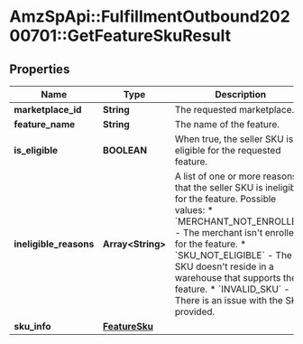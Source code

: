 # AmzSpApi::FulfillmentOutbound20200701::GetFeatureSkuResult

## Properties
Name | Type | Description | Notes
------------ | ------------- | ------------- | -------------
**marketplace_id** | **String** | The requested marketplace. | 
**feature_name** | **String** | The name of the feature. | 
**is_eligible** | **BOOLEAN** | When true, the seller SKU is eligible for the requested feature. | 
**ineligible_reasons** | **Array&lt;String&gt;** | A list of one or more reasons that the seller SKU is ineligibile for the feature.  Possible values: * &#x60;MERCHANT_NOT_ENROLLED&#x60; - The merchant isn&#x27;t enrolled for the feature. * &#x60;SKU_NOT_ELIGIBLE&#x60; - The SKU doesn&#x27;t reside in a warehouse that supports the feature. * &#x60;INVALID_SKU&#x60; - There is an issue with the SKU provided. | [optional] 
**sku_info** | [**FeatureSku**](FeatureSku.md) |  | [optional] 

